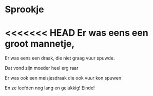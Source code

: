 # Sprookje

<<<<<<< HEAD
Er was eens
een groot mannetje,
=======
Er was eens een draak, die niet graag vuur spuwde.

Dat vond zijn moeder heel erg raar

Er was ook een meisjesdraak die ook vuur kon spuwen

En ze leefden nog lang en gelukkig!
Einde!